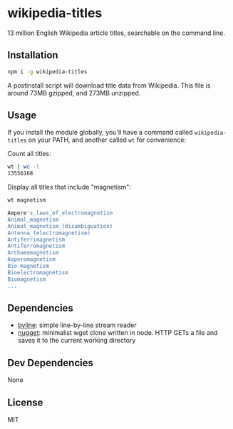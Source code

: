 # wikipedia-titles 

13 million English Wikipedia article titles, searchable on the command line.

## Installation

```sh
npm i -g wikipedia-titles
```

A postinstall script will download title data from Wikipedia. This file is 
around 73MB gzipped, and 273MB unzipped.

## Usage

If you install the module globally, you'll have a command called 
`wikipedia-titles` on your PATH, and another called `wt` for convenience:

Count all titles:

```sh
wt | wc -l
13556168
```

Display all titles that include "magnetism":

```sh
wt magnetism

Ampere's_laws_of_electromagnetism
Animal_magnetism
Animal_magnetism_(disambiguation)
Antenna_(electromagnetism)
Antiferrimagnetism
Antiferromagnetism
Archaeomagnetism
Asperomagnetism
Bio-magnetism
Bioelectromagnetism
Biomagnetism
...
```

## Dependencies

- [byline](https://github.com/jahewson/node-byline): simple line-by-line stream reader
- [nugget](https://github.com/maxogden/nugget): minimalist wget clone written in node. HTTP GETs a file and saves it to the current working directory

## Dev Dependencies

None

## License

MIT
